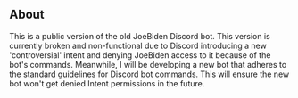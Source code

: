 ## About

This is a public version of the old JoeBiden Discord bot. This version is currently broken and non-functional due to Discord introducing a new 'controversial' intent and denying JoeBiden access to it because of the bot's commands. Meanwhile, I will be developing a new bot that adheres to the standard guidelines for Discord bot commands. This will ensure the new bot won't get denied Intent permissions in the future.
